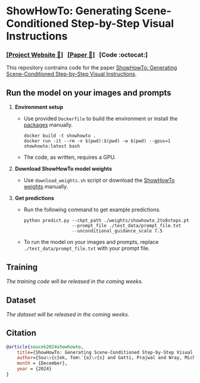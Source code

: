 # ShowHowTo: Generating Scene-Conditioned Step-by-Step Visual Instructions

### [[Project Website :dart:]](https://soczech.github.io/showhowto/)&nbsp;&nbsp;&nbsp;[[Paper :page_with_curl:]](https://arxiv.org/abs/2412.01987)&nbsp;&nbsp;&nbsp;[Code :octocat:]

This repository contrains code for the paper [ShowHowTo: Generating Scene-Conditioned Step-by-Step Visual Instructions](https://arxiv.org/abs/2412.01987).


## Run the model on your images and prompts
1. **Environment setup**
   - Use provided `Dockerfile` to build the environment or install the [packages](https://github.com/soCzech/ShowHowTo/blob/main/Dockerfile) manually.
     ```
     docker build -t showhowto .
     docker run -it --rm -v $(pwd):$(pwd) -w $(pwd) --gpus=1 showhowto:latest bash
     ```
   - The code, as written, requires a GPU.

2. **Download ShowHowTo model weights**
   - Use `download_weights.sh` script or download the [ShowHowTo weights](https://data.ciirc.cvut.cz/public/projects/2024ShowHowTo/weights/) manually.

3. **Get predictions**
   - Run the following command to get example predictions.
     ```
     python predict.py --ckpt_path ./weights/showhowto_2to8steps.pt 
                       --prompt_file ./test_data/prompt_file.txt
                       --unconditional_guidance_scale 7.5
     ```
   - To run the model on your images and prompts, replace `./test_data/prompt_file.txt` with your prompt file.


## Training
_The training code will be released in the coming weeks._


## Dataset
_The dataset will be released in the coming weeks._


## Citation
```bibtex
@article{soucek2024showhowto,
    title={ShowHowTo: Generating Scene-Conditioned Step-by-Step Visual Instructions},
    author={Sou\v{c}ek, Tom\'{a}\v{s} and Gatti, Prajwal and Wray, Michael and Laptev, Ivan and Damen, Dima and Sivic, Josef},
    month = {December},
    year = {2024}
}
```
